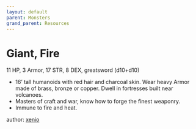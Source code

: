 ```yaml
---
layout: default
parent: Monsters
grand_parent: Resources
---
```

# Giant, Fire
11 HP, 3 Armor, 17 STR, 8 DEX, greatsword (d10+d10)  
- 16’ tall humanoids with red hair and charcoal skin. Wear heavy Armor made of brass, bronze or copper. Dwell in fortresses built near volcanoes.  
- Masters of craft and war, know how to forge the finest weaponry.  
- Immune to fire and heat.  

author: [xenio](https://xenioinabottle.blogspot.com)
